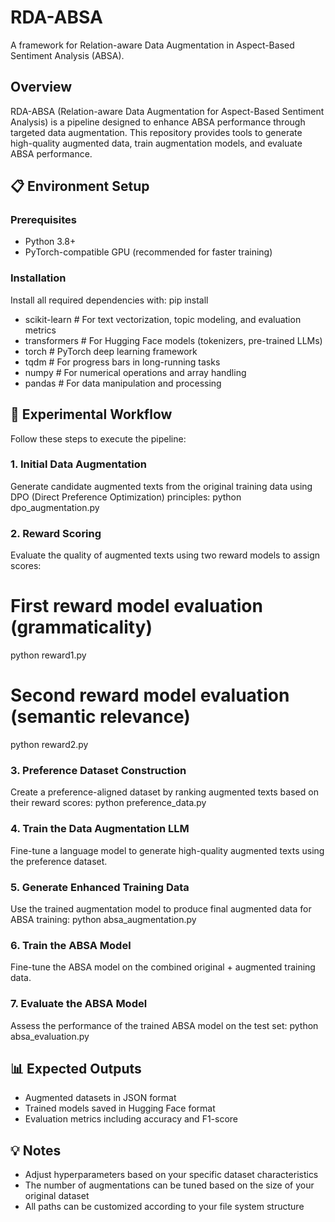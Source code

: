 # RDA-ABSA

A framework for Relation-aware Data Augmentation in Aspect-Based Sentiment Analysis (ABSA).

## Overview
RDA-ABSA (Relation-aware Data Augmentation for Aspect-Based Sentiment Analysis) is a pipeline designed to enhance ABSA performance through targeted data augmentation. This repository provides tools to generate high-quality augmented data, train augmentation models, and evaluate ABSA performance.

## 📋 Environment Setup

### Prerequisites
- Python 3.8+
- PyTorch-compatible GPU (recommended for faster training)

### Installation
Install all required dependencies with:
pip install 
- scikit-learn       # For text vectorization, topic modeling, and evaluation metrics
- transformers       # For Hugging Face models (tokenizers, pre-trained LLMs)
- torch              # PyTorch deep learning framework
- tqdm               # For progress bars in long-running tasks
- numpy              # For numerical operations and array handling
- pandas              # For data manipulation and processing

## 🚀 Experimental Workflow

Follow these steps to execute the pipeline:

### 1. Initial Data Augmentation
Generate candidate augmented texts from the original training data using DPO (Direct Preference Optimization) principles:
python dpo_augmentation.py 

### 2. Reward Scoring
Evaluate the quality of augmented texts using two reward models to assign scores:
# First reward model evaluation (grammaticality)
python reward1.py 

# Second reward model evaluation (semantic relevance)
python reward2.py 

### 3. Preference Dataset Construction
Create a preference-aligned dataset by ranking augmented texts based on their reward scores:
python preference_data.py 

### 4. Train the Data Augmentation LLM
Fine-tune a language model to generate high-quality augmented texts using the preference dataset.

### 5. Generate Enhanced Training Data
Use the trained augmentation model to produce final augmented data for ABSA training:
python absa_augmentation.py 

### 6. Train the ABSA Model
Fine-tune the ABSA model on the combined original + augmented training data.

### 7. Evaluate the ABSA Model
Assess the performance of the trained ABSA model on the test set:
python absa_evaluation.py 

## 📊 Expected Outputs
- Augmented datasets in JSON format
- Trained models saved in Hugging Face format
- Evaluation metrics including accuracy and F1-score

## 💡 Notes
- Adjust hyperparameters based on your specific dataset characteristics
- The number of augmentations can be tuned based on the size of your original dataset
- All paths can be customized according to your file system structure

    
